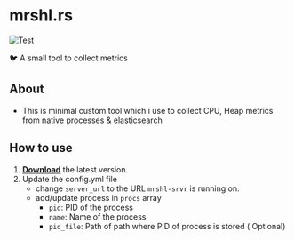 # mrshl.rs 

[![Test](https://github.com/mahto56/mrshl/workflows/Test/badge.svg)](https://github.com/mahto56/mrshl/actions)

🐦 A small tool to collect metrics 


## About

 * This is minimal custom tool which i use to collect CPU, Heap metrics from native processes & elasticsearch


## How to use

 1. [<ins>**Download**</ins>](https://github.com/mahto56/mrshl/releases) the latest version.
 2. Update the config.yml file
    * change `server_url` to the URL `mrshl-srvr` is running on.
    * add/update process in `procs` array
        * `pid`: PID of the process
        * `name`: Name of the process
        * `pid_file`: Path of path where PID of process is stored ( Optional)
